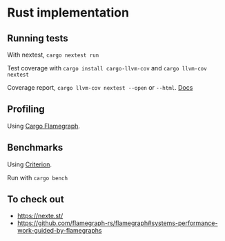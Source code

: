 # Rust implementation

## Running tests

With nextest, `cargo nextest run`

Test coverage with `cargo install cargo-llvm-cov` and `cargo llvm-cov nextest`

Coverage report, `cargo llvm-cov nextest --open` or `--html`. [Docs](https://lib.rs/crates/cargo-llvm-cov)

## Profiling

Using [Cargo Flamegraph](https://github.com/flamegraph-rs/flamegraph).

## Benchmarks

Using [Criterion](https://github.com/bheisler/criterion.rs).

Run with `cargo bench`

## To check out

- https://nexte.st/
- https://github.com/flamegraph-rs/flamegraph#systems-performance-work-guided-by-flamegraphs
